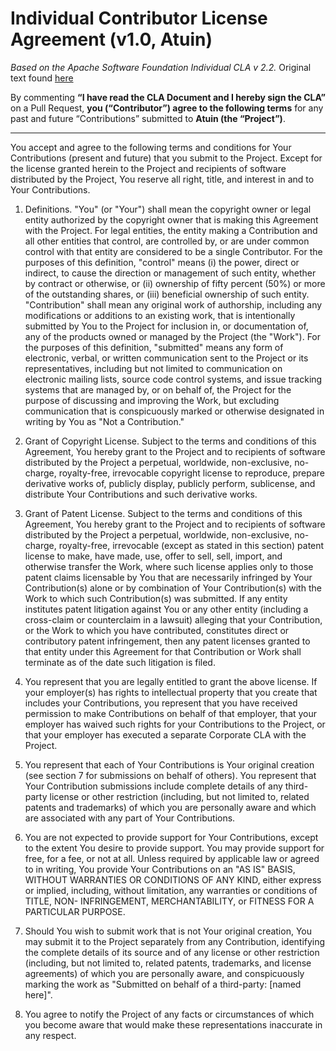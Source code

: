# Individual Contributor License Agreement (v1.0, Atuin)

_Based on the Apache Software Foundation Individual CLA v 2.2._
Original text found [here](https://www.apache.org/licenses/icla.pdf)

By commenting **“I have read the CLA Document and I hereby sign the CLA”**
on a Pull Request, **you (“Contributor”) agree to the following terms** for any
past and future “Contributions” submitted to **Atuin (the “Project”)**.

---

You accept and agree to the following terms and conditions for Your
Contributions (present and future) that you submit to the Project.
Except for the license granted herein to the Project and recipients of
software distributed by the Project, You reserve all right, title,
and interest in and to Your Contributions.

1. Definitions.
"You" (or "Your") shall mean the copyright owner or legal entity
authorized by the copyright owner that is making this Agreement
with the Project. For legal entities, the entity making a
Contribution and all other entities that control, are controlled
by, or are under common control with that entity are considered to
be a single Contributor. For the purposes of this definition,
"control" means (i) the power, direct or indirect, to cause the
direction or management of such entity, whether by contract or
otherwise, or (ii) ownership of fifty percent (50%) or more of the
outstanding shares, or (iii) beneficial ownership of such entity.
"Contribution" shall mean any original work of authorship,
including any modifications or additions to an existing work, that
is intentionally submitted by You to the Project for inclusion
in, or documentation of, any of the products owned or managed by
the Project (the "Work"). For the purposes of this definition,
"submitted" means any form of electronic, verbal, or written
communication sent to the Project or its representatives,
including but not limited to communication on electronic mailing
lists, source code control systems, and issue tracking systems that
are managed by, or on behalf of, the Project for the purpose of
discussing and improving the Work, but excluding communication that
is conspicuously marked or otherwise designated in writing by You
as "Not a Contribution."

2. Grant of Copyright License. Subject to the terms and conditions of
this Agreement, You hereby grant to the Project and to
recipients of software distributed by the Project a perpetual,
worldwide, non-exclusive, no-charge, royalty-free, irrevocable
copyright license to reproduce, prepare derivative works of,
publicly display, publicly perform, sublicense, and distribute Your
Contributions and such derivative works.

3. Grant of Patent License. Subject to the terms and conditions of
this Agreement, You hereby grant to the Project and to
recipients of software distributed by the Project a perpetual,
worldwide, non-exclusive, no-charge, royalty-free, irrevocable
(except as stated in this section) patent license to make, have
made, use, offer to sell, sell, import, and otherwise transfer the
Work, where such license applies only to those patent claims
licensable by You that are necessarily infringed by Your
Contribution(s) alone or by combination of Your Contribution(s)
with the Work to which such Contribution(s) was submitted. If any
entity institutes patent litigation against You or any other entity
(including a cross-claim or counterclaim in a lawsuit) alleging
that your Contribution, or the Work to which you have contributed,
constitutes direct or contributory patent infringement, then any
patent licenses granted to that entity under this Agreement for
that Contribution or Work shall terminate as of the date such
litigation is filed.

4. You represent that you are legally entitled to grant the above
license. If your employer(s) has rights to intellectual property
that you create that includes your Contributions, you represent
that you have received permission to make Contributions on behalf
of that employer, that your employer has waived such rights for
your Contributions to the Project, or that your employer has
executed a separate Corporate CLA with the Project.

5. You represent that each of Your Contributions is Your original
creation (see section 7 for submissions on behalf of others). You
represent that Your Contribution submissions include complete
details of any third-party license or other restriction (including,
but not limited to, related patents and trademarks) of which you
are personally aware and which are associated with any part of Your
Contributions.

6. You are not expected to provide support for Your Contributions,
except to the extent You desire to provide support. You may provide
support for free, for a fee, or not at all. Unless required by
applicable law or agreed to in writing, You provide Your
Contributions on an "AS IS" BASIS, WITHOUT WARRANTIES OR CONDITIONS
OF ANY KIND, either express or implied, including, without
limitation, any warranties or conditions of TITLE, NON-
INFRINGEMENT, MERCHANTABILITY, or FITNESS FOR A PARTICULAR PURPOSE.

7. Should You wish to submit work that is not Your original creation,
You may submit it to the Project separately from any
Contribution, identifying the complete details of its source and of
any license or other restriction (including, but not limited to,
related patents, trademarks, and license agreements) of which you
are personally aware, and conspicuously marking the work as
"Submitted on behalf of a third-party: [named here]".

8. You agree to notify the Project of any facts or circumstances of
which you become aware that would make these representations
inaccurate in any respect.
